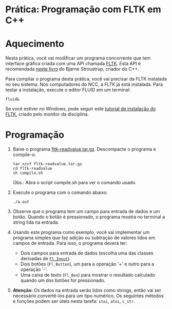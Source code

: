 # Prática: Programação com FLTK em C++



# Aquecimento

Nesta prática, você vai modificar um programa concorrente que tem interface gráfica criada com uma API chamada [FLTK](http://fltk.org). Esta API é recomendada [neste livro](http://stroustrup.com/Programming/) do Bjarne Stroustrup, criador do C++.

Para compilar o programa desta prática, você vai precisar da FLTK instalada no seu sistema. Nos computadores do NCC, a FLTK já está instalada. Para testar a instalação, execute o editor FLUID em um terminal:
```
fluid&
```

Se você estiver no Windows, pode seguir este [tutorial de instalação do FLTK](tutorial-windows-fltk.pdf), criado pelo monitor da disciplina.



# Programação

1. Baixe o programa [fltk-readvalue.tar.gz](fltk-readvalue.tar.gz). Descompacte o programa e compile-o:
   ```
   tar xzvf fltk-readvalue.tar.gz
   cd fltk-readvalue
   sh compile.sh
   ```
   Obs.: Abra o script compile.sh para ver o comando usado.
   
2. Execute o programa com o comando abaixo: 
   ```
   ./a.out
   ```
   
3. Observe que o programa tem um campo para entrada de dados e um botão. Quando o botão é pressionado, o programa mostra no terminal a string lida na entrada.

4. Usando este programa como exemplo, você vai implementar um programa simples que faz adição ou subtração de valores lidos em campos de entrada. Para isso, o programa deverá ter:
   - Dois campos para entrada de dados (escolha uma das classes derivadas de [`Fl_Input`](http://www.fltk.org/doc-1.3/classFl__Input.html)).
   - Dois botões (`Fl_Button`), um para a operação '+' e outro para a operação '-'.
   - Uma caixa de texto (`Fl_Box`) para mostrar o resultado calculado quando um dos botões for pressionado.

5. **Atenção**: Os dados na entrada serão lidos como strings, então vai ser necessário convertê-los para um tipo numérico. Os seguintes métodos e funções podem ser úteis nesta tarefa: `stoi`, `atoi`, `c_str`. 




   
   
   
   
   
  
